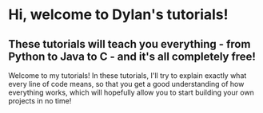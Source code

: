 # Hi, welcome to Dylan's tutorials!  
## These tutorials will teach you everything - from Python to Java to C - and it's all completely free!  
Welcome to my tutorials! In these tutorials, I'll try to explain exactly what every line of code means, so that you get a good understanding of how everything works, which will hopefully allow you to start building your own projects in no time!  
